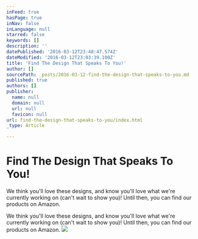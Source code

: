 ```yaml
---
inFeed: true
hasPage: true
inNav: false
inLanguage: null
starred: false
keywords: []
description: ''
datePublished: '2016-03-12T23:48:47.574Z'
dateModified: '2016-03-12T23:03:39.100Z'
title: 'Find The Design That Speaks To You!'
author: []
sourcePath: _posts/2016-03-12-find-the-design-that-speaks-to-you.md
published: true
authors: []
publisher:
  name: null
  domain: null
  url: null
  favicon: null
url: find-the-design-that-speaks-to-you/index.html
_type: Article

---
```

# Find The Design That Speaks To You!

We think you'll love these designs, and know you'll love what we're currently working on (can't wait to show you)! Until then, you can find our products on Amazon.

We think you'll love these designs, and know you'll love what we're currently working on (can't wait to show you)! Until then, you can find our products on Amazon.
![](https://the-grid-user-content.s3-us-west-2.amazonaws.com/e18e23a7-2195-48cd-8188-a0bd83f97f07.jpg)